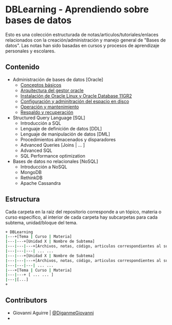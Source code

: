 # DBLearning - Aprendiendo sobre bases de datos

Esto es una colección estructurada de notas/articulos/tutoriales/enlaces relacionados con la creación/administración y manejo general de "Bases de datos". Las notas han sido basadas en cursos y procesos de aprendizaje personales y escolares.

## Contenido

 - Administración de bases de datos [Oracle]
    - [Conceptos básicos](./DBA/UNIDAD_I/)
    - [Arquitectura del gestor oracle](./DBA/UNIDAD_II)
    - [Instalación de Oracle Linux y Oracle Database 11GR2](./DBA/UNIDAD_II)
    - [Configuración y adminitración del espacio en disco](./DBA/UNIDAD_III)
    - [Operación y mantenimiento](./DBA/UNIDAD_IV)
    - [Respaldo y recuperación](./DBA/UNIDAD_V)
 - Structured Query Language [SQL]
    - Introducción a SQL
    - Lenguaje de definición de datos [DDL]
    - Lenguaje de manipulación de datos [DML]
    - Procedimientos almacenados y disparadores
    - Advanced Queries [Joins | ... ]
    - Advanced SQL
    - SQL Performance optimization
 - Bases de datos no relacionales [NoSQL]
    - Introducción a NoSQL
    - MongoDB
    - RethinkDB
    - Apache Cassandra

## Estructura

Cada carpeta en la raiz del repositorio corresponde a un tópico, materia o curso específico, al interior de cada carpeta hay subcarpetas para cada subtema, unidad/bloque del tema.

```bash
+ DBLearning
|---+[Tema | Curso | Materia]
|---|---+[Unidad X | Nombre de Subtema]
|---|---|---+[Archivos, notas, código, articulos correspondientes al subtema}
|---|---|---| ... ...
|---|---+[Unidad X | Nombre de Subtema]
|---|---|---+[Archivos, notas, código, articulos correspondientes al subtema}
|---|---|---| ... ...
|---+[Tema | Curso | Materia]
|---|---+ [ ... ... ]
|---|[...]
+
```


## Contributors

 - Giovanni Aguirre | [@DiganmeGiovanni](http://twitter.com/DiganmeGiovanni)
 - 